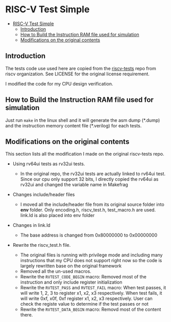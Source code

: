# RISC-V Test Simple

- [RISC-V Test Simple](#risc-v-test-simple)
  - [Introduction](#introduction)
  - [How to Build the Instruction RAM file used for simulation](#how-to-build-the-instruction-ram-file-used-for-simulation)
  - [Modifications on the original contents](#modifications-on-the-original-contents)

## Introduction

The tests code use used here are copied from the [riscv-tests](https://github.com/riscv/riscv-tests) repo from riscv organization. See LICENSE for the original license requirement.

I modified the code for my CPU design verification.

## How to Build the Instruction RAM file used for simulation

Just run `make` in the linux shell and it will generate the asm dump (\*.dump) and the instruction memory content file (\*.verilog) for each tests.

## Modifications on the original contents

This section lists all the modification I made on the original riscv-tests repo.

- Using rv64ui tests as rv32ui tests.
  - In the original repo, the rv32ui tests are actually linked to rv64ui test. Since our cpu only support 32 bits, I directly copied the rv64ui as rv32ui and changed the variable name in Makefrag

- Changes include/header files
  - I moved all the include/header file from its original source folder into **env** folder. Only encoding.h, riscv_test.h, test_macro.h are used. link.ld is also placed into env folder

- Changes in link.ld
  - The base address is changed from 0x80000000 to 0x00000000

- Rewrite the riscv_test.h file.
  - The original files is running with privilege mode and including many instructions that my CPU does not support right now so the code is largely rewritten base on the original framework
  - Removed all the un-used macros.
  - Rewrite the `RVTEST_CODE_BEGIN` macro: Removed most of the instruction and only include register initialization
  - Rewrite the `RVTEST_PASS` and `RVTEST_FAIL` macro: When test passes, it will write 1, 2, 3 to register x1, x2, x3 respectively. When test fails, it will write 0xf, x0f, 0xf register x1, x2, x3 respectively. User can check the registe value to determine if the test passes or not
  - Rewrite the `RVTEST_DATA_BEGIN` macro: Removd most of the content there.

